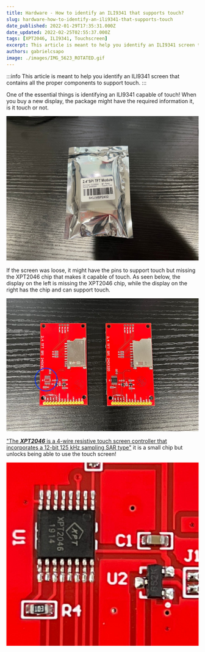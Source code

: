 ```yaml
---
title: Hardware - How to identify an ILI9341 that supports touch?
slug: hardware-how-to-identify-an-ili9341-that-supports-touch
date_published: 2022-01-29T17:35:31.000Z
date_updated: 2022-02-25T02:55:37.000Z
tags: [XPT2046, ILI9341, Touchscreen]
excerpt: This article is meant to help you identify an ILI9341 screen that contains all the proper components to support touch.
authors: gabrielcsapo
image: ./images/IMG_5623_ROTATED.gif
---
```


:::info
This article is meant to help you identify an ILI9341 screen that contains all the proper components to support touch.
:::

<!-- truncate -->

One of the essential things is identifying an ILI9341 capable of touch! When you buy a new display, the package might have the required information it, is it touch or not.

![An ILI9341 display that is capable of touch!](./images/IMG_5508.jpeg)

If the screen was loose, it might have the pins to support touch but missing the XPT2046 chip that makes it capable of touch. As seen below, the display on the left is missing the XPT2046 chip, while the display on the right has the chip and can support touch.

![Two seemingly similar ILI9341 displays. The display on the left is missing the required XPT2046 chip.](./images/IMG_5506-1.jpeg)

["The **_XPT2046_** is a 4-wire resistive touch screen controller that incorporates a 12-bit 125 kHz sampling SAR type"](https://www.google.com/url?sa=t&rct=j&q=&esrc=s&source=web&cd=&ved=2ahUKEwi_uZmw1sT1AhXfIEQIHXrFAncQFnoECAYQAQ&url=https%3A%2F%2Fldm-systems.ru%2Ff%2Fdoc%2Fcatalog%2FHY-TFT-2%2C8%2FXPT2046.pdf&usg=AOvVaw3zbUPXSfkIyFFoCL1HGraq) it is a small chip but unlocks being able to use the touch screen!

![A close-up view of the XPT2046](./images/IMG_5510.jpeg)
